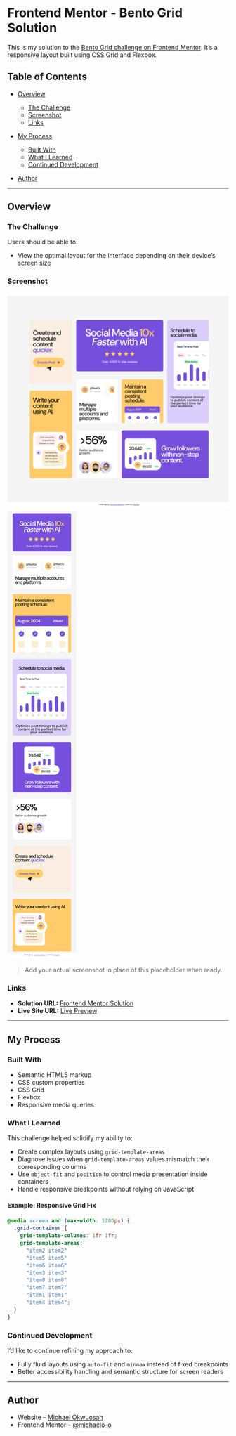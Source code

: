 # Frontend Mentor - Bento Grid Solution

This is my solution to the [Bento Grid challenge on Frontend Mentor](https://www.frontendmentor.io/challenges/bento-grid-RMydElrlOj). It’s a responsive layout built using CSS Grid and Flexbox.

## Table of Contents

* [Overview](#overview)

  * [The Challenge](#the-challenge)
  * [Screenshot](#screenshot)
  * [Links](#links)
* [My Process](#my-process)

  * [Built With](#built-with)
  * [What I Learned](#what-i-learned)
  * [Continued Development](#continued-development)
* [Author](#author)

---

## Overview

### The Challenge

Users should be able to:

* View the optimal layout for the interface depending on their device’s screen size

### Screenshot

![Desktop Version Screenshot](/screenshots/Bento%20Grid%20Desktop.png)
![Mobile Version Screenshot](/screenshots/Bento%20grid%20Mobile.png)


> Add your actual screenshot in place of this placeholder when ready.

### Links

* **Solution URL:** [Frontend Mentor Solution](https://www.frontendmentor.io/solutions/)
* **Live Site URL:** [Live Preview](https://your-live-site-url.com)

---

## My Process

### Built With

* Semantic HTML5 markup
* CSS custom properties
* CSS Grid
* Flexbox
* Responsive media queries

### What I Learned

This challenge helped solidify my ability to:

* Create complex layouts using `grid-template-areas`
* Diagnose issues when `grid-template-areas` values mismatch their corresponding columns
* Use `object-fit` and `position` to control media presentation inside containers
* Handle responsive breakpoints without relying on JavaScript

#### Example: Responsive Grid Fix

```css
@media screen and (max-width: 1280px) {
  .grid-container {
    grid-template-columns: 1fr 1fr;
    grid-template-areas:
      "item2 item2"
      "item5 item5"
      "item6 item6"
      "item3 item3"
      "item8 item8"
      "item7 item7"
      "item1 item1"
      "item4 item4";
  }
}
```

### Continued Development

I’d like to continue refining my approach to:

* Fully fluid layouts using `auto-fit` and `minmax` instead of fixed breakpoints
* Better accessibility handling and semantic structure for screen readers

---

## Author

* Website – [Michael Okwuosah](https://mikeokwuosah.vercel.app/)
* Frontend Mentor – [@michaelo-o](https://www.frontendmentor.io/profile/michaelo-o)
